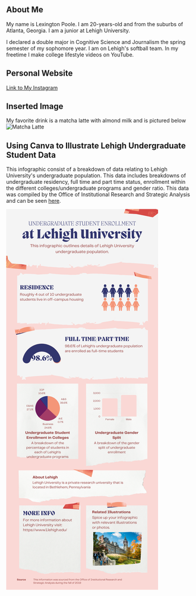 ## About Me
My name is Lexington Poole. I am 20-years-old and from the suburbs of Atlanta, Georgia. I am a junior at Lehigh University.

I declared a double major in Cognitive Science and Journalism the spring semester of my sophomore year. I am on Lehigh's softball team. In my freetime I make college lifestyle videos on YouTube.

## Personal Website
[Link to My Instagram](https://www.instagram.com/lexijpoole/)

## Inserted Image
My favorite drink is a matcha latte with almond milk and is pictured below
![Matcha Latte](https://www.acozykitchen.com/wp-content/uploads/2017/04/IcedMatchaLatte-1.jpg) 

## Using Canva to Illustrate Lehigh Undergraduate Student Data
This infographic consist of a breakdown of data relating to Lehigh University's undergraduate population. This data includes breakdowns of undergraduate residency, full time and part time status, enrollment within the different colleges/undergraduate programs and gender ratio. This data was compiled by the Office of Institutional Research and Strategic Analysis and can be seen [here](https://oirsa.lehigh.edu/sites/oirsa.lehigh.edu/files/LUprofile_2019.pdf).

![Lehigh Undergraduate Student Infographic](https://github.com/lexingtonpoole/lexingtonpoole.github.io/blob/main/datacanva.png?raw=true)

